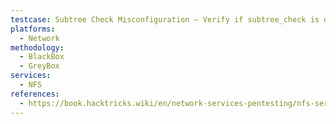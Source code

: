 ```yaml
---
testcase: Subtree Check Misconfiguration – Verify if subtree_check is disabled (default in many Linux servers), enabling potential directory escapes beyond exported directories when multiple exports exist on the same filesystem
platforms: 
  - Network
methodology: 
  - BlackBox
  - GreyBox
services:
  - NFS
references:
  - https://book.hacktricks.wiki/en/network-services-pentesting/nfs-service-pentesting.html
---
```


